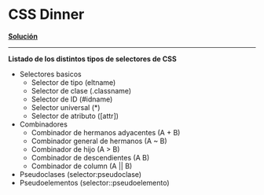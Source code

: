 # CSS Dinner

**[Solución](respuestacss2.png)**

---
**Listado de los distintos tipos de selectores de CSS**

- Selectores basicos
  - Selector de tipo (eltname)
  - Selector de clase (.classname)
  - Selector de ID (#idname)
  - Selector universal (*)
  - Selector de atributo ([attr])
- Combinadores
  - Combinador de hermanos adyacentes (A + B)
  - Combinador general de hermanos (A ~ B)
  - Combinador de hijo (A > B)
  - Combinador de descendientes (A B)
  - Combinador de column (A || B)
- Pseudoclases (selector:pseudoclase)
- Pseudoelementos (selector::pseudoelemento)